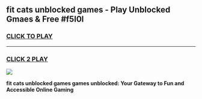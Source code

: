 
## fit cats unblocked games - Play Unblocked Gmaes & Free #f5l0l
<h3>
<a href="https://premium.freeplayer.one?title=fit_cats_unblocked_games&ref=03M">CLICK TO PLAY</a></h3>
<hr>

<h3>
<a href="https://premium.freeplayer.one?title=fit_cats_unblocked_games&ref=03M">CLICK 2 PLAY</a>
  
</h3>

<a href="https://premium.freeplayer.one?title=fit_cats_unblocked_games&ref=03M"><img src="https://clearcache.store/games.png"></a>


**fit cats unblocked games games unblocked: Your Gateway to Fun and Accessible Online Gaming**
